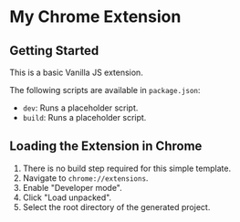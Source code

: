# My Chrome Extension

## Getting Started

This is a basic Vanilla JS extension.

The following scripts are available in `package.json`:

- `dev`: Runs a placeholder script.
- `build`: Runs a placeholder script.

## Loading the Extension in Chrome

1.  There is no build step required for this simple template.
2.  Navigate to `chrome://extensions`.
3.  Enable "Developer mode".
4.  Click "Load unpacked".
5.  Select the root directory of the generated project.
